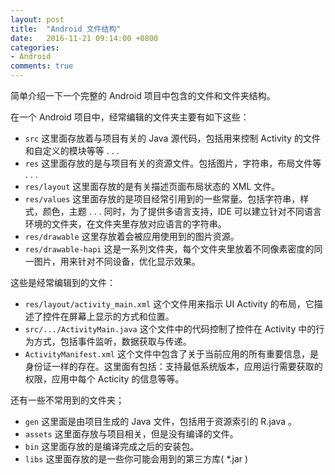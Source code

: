 ```yaml
---
layout: post
title:  "Android 文件结构"
date:   2016-11-21 09:14:00 +0800
categories:
- Android
comments: true
---
```

简单介绍一下一个完整的 Android 项目中包含的文件和文件夹结构。

在一个 Android 项目中，经常编辑的文件夹主要有如下这些：

- `src` 这里面存放着与项目有关的 Java 源代码，包括用来控制 Activity 的文件和自定义的模块等等 . . .
- `res` 这里面存放的是与项目有关的资源文件。包括图片，字符串，布局文件等 . . .
- `res/layout` 这里面存放的是有关描述页面布局状态的 XML 文件。
- `res/values` 这里面存放的是项目经常引用到的一些常量。包括字符串，样式，颜色，主题 . . .
  同时，为了提供多语言支持，IDE 可以建立针对不同语言环境的文件夹，在文件夹里存放对应语言的字符串。
- `res/drawable` 这里存放着会被应用使用到的图片资源。
- `res/drawable-hapi` 这是一系列文件夹，每个文件夹里放着不同像素密度的同一图片，用来针对不同设备，优化显示效果。

这些是经常编辑到的文件：

- `res/layout/activity_main.xml` 这个文件用来指示 UI Activity 的布局，它描述了控件在屏幕上显示的方式和位置。
- `src/.../ActivityMain.java` 这个文件中的代码控制了控件在 Activity 中的行为方式，包括事件监听，数据获取与传递。
- `ActivityManifest.xml` 这个文件中包含了关于当前应用的所有重要信息，是身份证一样的存在。这里面有包括：支持最低系统版本，应用运行需要获取的权限，应用中每个 Acticity 的信息等等。

还有一些不常用到的文件夹；

- `gen` 这里面是由项目生成的 Java 文件，包括用于资源索引的 R.java 。
- `assets` 这里面存放与项目相关，但是没有编译的文件。
- `bin` 这里面存放的是编译完成之后的安装包。
- `libs` 这里面存放的是一些你可能会用到的第三方库( *.jar )
